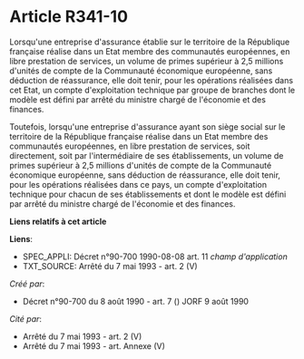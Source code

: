 # Article R341-10

Lorsqu'une entreprise d'assurance établie sur le territoire de la République française réalise dans un Etat membre des
communautés européennes, en libre prestation de services, un volume de primes supérieur à 2,5 millions d'unités de compte de
la Communauté économique européenne, sans déduction de réassurance, elle doit tenir, pour les opérations réalisées dans cet
Etat, un compte d'exploitation technique par groupe de branches dont le modèle est défini par arrêté du ministre chargé de
l'économie et des finances.

Toutefois, lorsqu'une entreprise d'assurance ayant son siège social sur le territoire de la République française réalise dans
un Etat membre des communautés européennes, en libre prestation de services, soit directement, soit par l'intermédiaire de
ses établissements, un volume de primes supérieur à 2,5 millions d'unités de compte de la Communauté économique européenne,
sans déduction de réassurance, elle doit tenir, pour les opérations réalisées dans ce pays, un compte d'exploitation
technique pour chacun de ses établissements et dont le modèle est défini par arrêté du ministre chargé de l'économie et des
finances.

**Liens relatifs à cet article**

**Liens**:

  - SPEC_APPLI: Décret n°90-700 1990-08-08 art. 11 *champ d'application*
  - TXT_SOURCE: Arrêté du 7 mai 1993 - art. 2 (V)

_Créé par_:

  - Décret n°90-700 du 8 août 1990 - art. 7 () JORF 9 août 1990

_Cité par_:

  - Arrêté du 7 mai 1993 - art. 2 (V)
  - Arrêté du 7 mai 1993 - art. Annexe (V)
